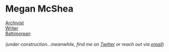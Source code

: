 # Megan McShea
[Archivist](2-pg-resume-2020.pdf)<br>
[Writer](https://www.publishinggenius.com/product/steep-in-the-boil/)<br> 
[Baltimorean](https://www.google.com/maps/place/Baltimore,+MD/@39.2846225,-76.7605809,11z/data=!3m1!4b1!4m5!3m4!1s0x89c803aed6f483b7:0x44896a84223e758!8m2!3d39.2903848!4d-76.6121893)<br>
<br>
_(under construction...meanwhile, find me on [Twitter](https://twitter.com/meganmcshea) or reach out via [email](mailto:megan.mcshea@gmail.com)_)
